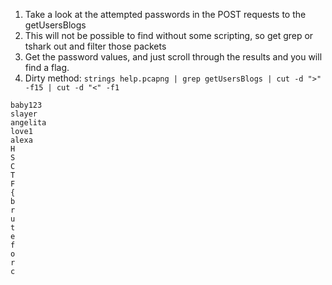 1. Take a look at the attempted passwords in the POST requests to the getUsersBlogs
2. This will not be possible to find without some scripting, so get grep or tshark out and filter those packets
3. Get the password values, and just scroll through the results and you will find a flag.
4. Dirty method: `strings help.pcapng | grep getUsersBlogs | cut -d ">" -f15 | cut -d "<" -f1`

```
baby123
slayer
angelita
love1
alexa
H
S
C
T
F
{
b
r
u
t
e
f
o
r
c
```